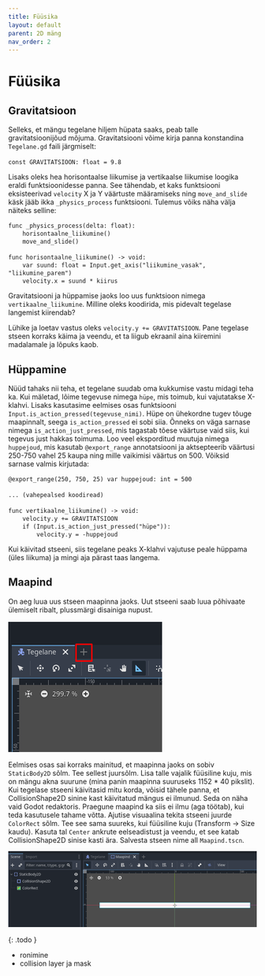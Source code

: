 ```yaml
---
title: Füüsika
layout: default
parent: 2D mäng
nav_order: 2
---
```


# Füüsika

## Gravitatsioon

Selleks, et mängu tegelane hiljem hüpata saaks, peab talle gravitatsioonijõud mõjuma. Gravitatsiooni võime kirja panna konstandina `Tegelane.gd` faili järgmiselt:

`const GRAVITATSIOON: float = 9.8`

Lisaks oleks hea horisontaalse liikumise ja vertikaalse liikumise loogika eraldi funktsioonidesse panna. See tähendab, et kaks funktsiooni eksisteerivad `velocity` X ja Y väärtuste määramiseks ning `move_and_slide` käsk jääb ikka `_physics_process` funktsiooni.
Tulemus võiks näha välja näiteks selline:

```gdscript
func _physics_process(delta: float):
	horisontaalne_liikumine()
	move_and_slide()

func horisontaalne_liikumine() -> void:
	var suund: float = Input.get_axis("liikumine_vasak", "liikumine_parem")
	velocity.x = suund * kiirus
```

Gravitatsiooni ja hüppamise jaoks loo uus funktsioon nimega `vertikaalne_liikumine`. Milline oleks koodirida, mis pidevalt tegelase langemist kiirendab?

Lühike ja loetav vastus oleks `velocity.y += GRAVITATSIOON`. Pane tegelase stseen korraks käima ja veendu, et ta liigub ekraanil aina kiiremini madalamale ja lõpuks kaob.

## Hüppamine

Nüüd tahaks nii teha, et tegelane suudab oma kukkumise vastu midagi teha ka. Kui mäletad, lõime tegevuse nimega `hüpe`, mis toimub, kui vajutatakse X-klahvi. Lisaks kasutasime eelmises osas funktsiooni `Input.is_action_pressed(tegevuse_nimi)`. Hüpe on ühekordne tugev tõuge maapinnalt, seega `is_action_pressed` ei sobi siia. Õnneks on väga sarnase nimega `is_action_just_pressed`, mis tagastab tõese väärtuse vaid siis, kui tegevus just hakkas toimuma. Loo veel eksporditud muutuja nimega `huppejoud`, mis kasutab `@export_range` annotatsiooni ja aktsepteerib väärtusi 250-750 vahel 25 kaupa ning mille vaikimisi väärtus on 500.
Võiksid sarnase valmis kirjutada:

```gdscript
@export_range(250, 750, 25) var huppejoud: int = 500

... (vahepealsed koodiread)

func vertikaalne_liikumine() -> void:
	velocity.y += GRAVITATSIOON
	if (Input.is_action_just_pressed("hüpe")):
		velocity.y = -huppejoud
```

Kui käivitad stseeni, siis tegelane peaks X-klahvi vajutuse peale hüppama (üles liikuma) ja mingi aja pärast taas langema.

## Maapind

On aeg luua uus stseen maapinna jaoks. Uut stseeni saab luua põhivaate ülemiselt ribalt, plussmärgi disainiga nupust.

![Uue stseeni loomise nupp on punasega märgistatud.](./pildid/fuusika/loo-uus-stseen.png)

Eelmises osas sai korraks mainitud, et maapinna jaoks on sobiv `StaticBody2D` sõlm. Tee sellest juursõlm. Lisa talle vajalik füüsiline kuju, mis on mängu akna suurune (mina panin maapinna suuruseks 1152 * 40 pikslit). Kui tegelase stseeni käivitasid mitu korda, võisid tähele panna, et CollisionShape2D sinine kast käivitatud mängus ei ilmunud. Seda on näha vaid Godot redaktoris. Praegune maapind ka siis ei ilmu (aga töötab), kui teda kasutusele tahame võtta. Ajutise visuaalina tekita stseeni juurde `ColorRect` sõlm. Tee see sama suureks, kui füüsiline kuju (Transform -> Size kaudu). Kasuta tal `Center` ankrute eelseadistust ja veendu, et see katab CollisionShape2D sinise kasti ära. Salvesta stseen nime all `Maapind.tscn`.

![Pilt praegusest maapinna stseenist.](./pildid/fuusika/maapinna-stseen.png)

{: .todo }
-   ronimine
-   collision layer ja mask